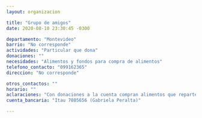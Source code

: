 ```yaml
---
layout: organizacion

title: "Grupo de amigos"
date: 2020-08-10 23:30:45 -0300

departamento: "Montevideo"
barrio: "No corresponde"
actividades: "Particular que dona"
donaciones: ""
necesidades: "Alimentos y fondos para compra de alimentos"
telefono_contacto: "099162365"
direccion: "No corresponde"

otros_contactos: ""
horario: ""
aclaraciones: "Con donaciones a la cuenta compran alimentos que reparten a distintas ollas populares, principalmente por Marconi, Nuevo París y La Teja. También se pude coordinar con el número de contacto para que retiren donaciones a domicilio."
cuenta_bancaria: "Itau 7805656 (Gabriela Peralta)"

---
```

